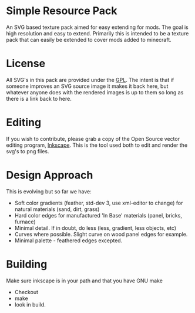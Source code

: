 # Simple Resource Pack

An SVG based texture pack aimed for easy extending for mods. The goal is high
resolution and easy to extend. Primarily this is intended to be a texture pack
that can easily be extended to cover mods added to minecraft.

# License

All SVG's in this pack are provided under the [GPL]. The intent is that if
someone improves an SVG source image it makes it back here, but whatever anyone
does with the rendered images is up to them so long as there is a  link back to
here.

# Editing

If you wish to contribute, please grab a copy of the Open Source vector editing program, [Inkscape]. This is the tool used both to edit and render the svg's to png files.

# Design Approach

This is evolving but so far we have:

- Soft color gradients (feather, std-dev 3, use xml-editor to change) for natural materials (sand, dirt, grass)
- Hard color edges for manufactured 'In Base' materials (panel, bricks, furnace)
- Minimal detail.  If in doubt, do less (less, gradient, less objects, etc)
- Curves where possible. Slight curve on wood panel edges for example.
- Minimal palette - feathered edges excepted.

# Building

Make sure inkscape is in your path and that you have GNU make

- Checkout
- make
- look in build.

[Inkscape]: http://www.inkscape.org/
[GPL]: https://www.gnu.org/copyleft/gpl.html
